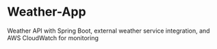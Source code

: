 # Weather-App
Weather API with Spring Boot, external weather service integration, and AWS CloudWatch for monitoring
